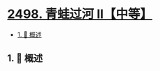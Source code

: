 # [2498. 青蛙过河 II【中等】](https://github.com/Tdahuyou/TNotes.leetcode/tree/main/notes/2498.%20%E9%9D%92%E8%9B%99%E8%BF%87%E6%B2%B3%20II%E3%80%90%E4%B8%AD%E7%AD%89%E3%80%91)

<!-- region:toc -->

- [1. 📝 概述](#1--概述)

<!-- endregion:toc -->

## 1. 📝 概述
